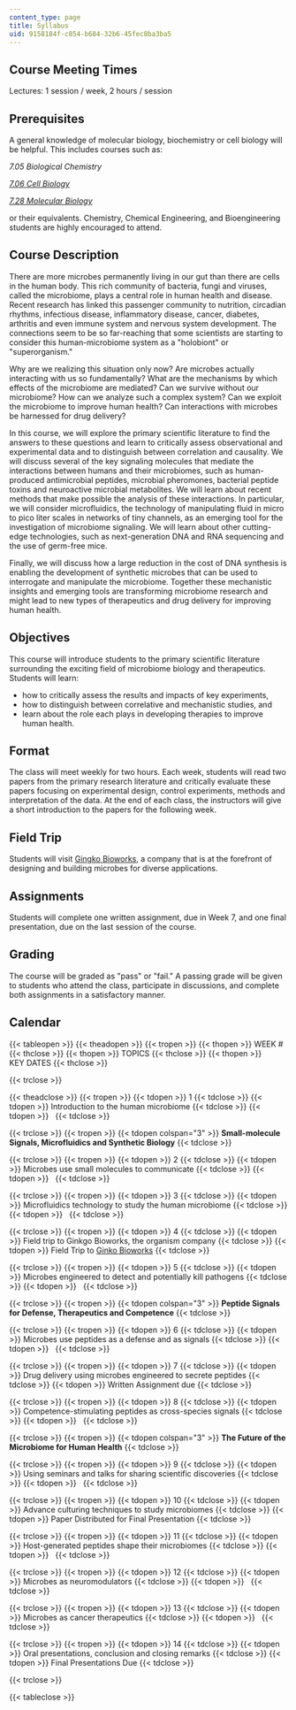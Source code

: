 ```yaml
---
content_type: page
title: Syllabus
uid: 9158184f-c854-b684-32b6-45fec8ba3ba5
---
```


Course Meeting Times
--------------------

Lectures: 1 session / week, 2 hours / session

Prerequisites
-------------

A general knowledge of molecular biology, biochemistry or cell biology will be helpful. This includes courses such as:

_7.05 Biological Chemistry_

[_7.06 Cell Biology_](/courses/7-06-cell-biology-spring-2007)

[_7.28 Molecular Biology_](/courses/7-28-molecular-biology-spring-2005)

or their equivalents. Chemistry, Chemical Engineering, and Bioengineering students are highly encouraged to attend.

Course Description
------------------

There are more microbes permanently living in our gut than there are cells in the human body. This rich community of bacteria, fungi and viruses, called the microbiome, plays a central role in human health and disease. Recent research has linked this passenger community to nutrition, circadian rhythms, infectious disease, inflammatory disease, cancer, diabetes, arthritis and even immune system and nervous system development. The connections seem to be so far-reaching that some scientists are starting to consider this human-microbiome system as a "holobiont" or "superorganism."

Why are we realizing this situation only now? Are microbes actually interacting with us so fundamentally? What are the mechanisms by which effects of the microbiome are mediated? Can we survive without our microbiome? How can we analyze such a complex system? Can we exploit the microbiome to improve human health? Can interactions with microbes be harnessed for drug delivery?

In this course, we will explore the primary scientific literature to find the answers to these questions and learn to critically assess observational and experimental data and to distinguish between correlation and causality. We will discuss several of the key signaling molecules that mediate the interactions between humans and their microbiomes, such as human-produced antimicrobial peptides, microbial pheromones, bacterial peptide toxins and neuroactive microbial metabolites. We will learn about recent methods that make possible the analysis of these interactions. In particular, we will consider microfluidics, the technology of manipulating fluid in micro to pico liter scales in networks of tiny channels, as an emerging tool for the investigation of microbiome signaling. We will learn about other cutting-edge technologies, such as next-generation DNA and RNA sequencing and the use of germ-free mice.

Finally, we will discuss how a large reduction in the cost of DNA synthesis is enabling the development of synthetic microbes that can be used to interrogate and manipulate the microbiome. Together these mechanistic insights and emerging tools are transforming microbiome research and might lead to new types of therapeutics and drug delivery for improving human health.

Objectives
----------

This course will introduce students to the primary scientific literature surrounding the exciting field of microbiome biology and therapeutics. Students will learn:

*   how to critically assess the results and impacts of key experiments,
*   how to distinguish between correlative and mechanistic studies, and
*   learn about the role each plays in developing therapies to improve human health.

Format
------

The class will meet weekly for two hours. Each week, students will read two papers from the primary research literature and critically evaluate these papers focusing on experimental design, control experiments, methods and interpretation of the data. At the end of each class, the instructors will give a short introduction to the papers for the following week.

Field Trip
----------

Students will visit [Gingko Bioworks](https://www.ginkgobioworks.com/foundries/), a company that is at the forefront of designing and building microbes for diverse applications.

Assignments
-----------

Students will complete one written assignment, due in Week 7, and one final presentation, due on the last session of the course.

Grading
-------

The course will be graded as "pass" or "fail." A passing grade will be given to students who attend the class, participate in discussions, and complete both assignments in a satisfactory manner.

Calendar
--------

{{< tableopen >}}
{{< theadopen >}}
{{< tropen >}}
{{< thopen >}}
WEEK #
{{< thclose >}}
{{< thopen >}}
TOPICS
{{< thclose >}}
{{< thopen >}}
KEY DATES
{{< thclose >}}

{{< trclose >}}

{{< theadclose >}}
{{< tropen >}}
{{< tdopen >}}
1
{{< tdclose >}}
{{< tdopen >}}
Introduction to the human microbiome
{{< tdclose >}}
{{< tdopen >}}
 
{{< tdclose >}}

{{< trclose >}}
{{< tropen >}}
{{< tdopen colspan="3" >}}
**Small-molecule Signals, Microfluidics and Synthetic Biology**
{{< tdclose >}}

{{< trclose >}}
{{< tropen >}}
{{< tdopen >}}
2
{{< tdclose >}}
{{< tdopen >}}
Microbes use small molecules to communicate
{{< tdclose >}}
{{< tdopen >}}
 
{{< tdclose >}}

{{< trclose >}}
{{< tropen >}}
{{< tdopen >}}
3
{{< tdclose >}}
{{< tdopen >}}
Microfluidics technology to study the human microbiome
{{< tdclose >}}
{{< tdopen >}}
 
{{< tdclose >}}

{{< trclose >}}
{{< tropen >}}
{{< tdopen >}}
4
{{< tdclose >}}
{{< tdopen >}}
Field trip to Ginkgo Bioworks, the organism company
{{< tdclose >}}
{{< tdopen >}}
Field Trip to [Ginko Bioworks](https://www.ginkgobioworks.com/foundries/)
{{< tdclose >}}

{{< trclose >}}
{{< tropen >}}
{{< tdopen >}}
5
{{< tdclose >}}
{{< tdopen >}}
Microbes engineered to detect and potentially kill pathogens
{{< tdclose >}}
{{< tdopen >}}
 
{{< tdclose >}}

{{< trclose >}}
{{< tropen >}}
{{< tdopen colspan="3" >}}
**Peptide Signals for Defense, Therapeutics and Competence**
{{< tdclose >}}

{{< trclose >}}
{{< tropen >}}
{{< tdopen >}}
6
{{< tdclose >}}
{{< tdopen >}}
Microbes use peptides as a defense and as signals
{{< tdclose >}}
{{< tdopen >}}
 
{{< tdclose >}}

{{< trclose >}}
{{< tropen >}}
{{< tdopen >}}
7
{{< tdclose >}}
{{< tdopen >}}
Drug delivery using microbes engineered to secrete peptides
{{< tdclose >}}
{{< tdopen >}}
Written Assignment due
{{< tdclose >}}

{{< trclose >}}
{{< tropen >}}
{{< tdopen >}}
8
{{< tdclose >}}
{{< tdopen >}}
Competence-stimulating peptides as cross-species signals
{{< tdclose >}}
{{< tdopen >}}
 
{{< tdclose >}}

{{< trclose >}}
{{< tropen >}}
{{< tdopen colspan="3" >}}
**The Future of the Microbiome for Human Health**
{{< tdclose >}}

{{< trclose >}}
{{< tropen >}}
{{< tdopen >}}
9
{{< tdclose >}}
{{< tdopen >}}
Using seminars and talks for sharing scientific discoveries
{{< tdclose >}}
{{< tdopen >}}
 
{{< tdclose >}}

{{< trclose >}}
{{< tropen >}}
{{< tdopen >}}
10
{{< tdclose >}}
{{< tdopen >}}
Advance culturing techniques to study microbiomes
{{< tdclose >}}
{{< tdopen >}}
Paper Distributed for Final Presentation
{{< tdclose >}}

{{< trclose >}}
{{< tropen >}}
{{< tdopen >}}
11
{{< tdclose >}}
{{< tdopen >}}
Host-generated peptides shape their microbiomes
{{< tdclose >}}
{{< tdopen >}}
 
{{< tdclose >}}

{{< trclose >}}
{{< tropen >}}
{{< tdopen >}}
12
{{< tdclose >}}
{{< tdopen >}}
Microbes as neuromodulators
{{< tdclose >}}
{{< tdopen >}}
 
{{< tdclose >}}

{{< trclose >}}
{{< tropen >}}
{{< tdopen >}}
13
{{< tdclose >}}
{{< tdopen >}}
Microbes as cancer therapeutics
{{< tdclose >}}
{{< tdopen >}}
 
{{< tdclose >}}

{{< trclose >}}
{{< tropen >}}
{{< tdopen >}}
14
{{< tdclose >}}
{{< tdopen >}}
Oral presentations, conclusion and closing remarks
{{< tdclose >}}
{{< tdopen >}}
Final Presentations Due
{{< tdclose >}}

{{< trclose >}}

{{< tableclose >}}